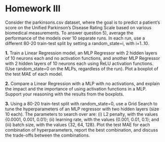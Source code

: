 # Homework III
Consider the parkinsons.csv dataset, where the goal is
to predict a patient’s score on the Unified Parkinson’s Disease Rating Scale based on various
biomedical measurements.
To answer question 5), average the performance of the models over 10 separate runs. In each
run, use a different 80-20 train-test split by setting a random_state=i, with i=1..10.

**1.** Train a Linear Regression model, an MLP Regressor with 2 hidden layers of 10
neurons each and no activation functions, and another MLP Regressor with 2 hidden
layers of 10 neurons each using ReLU activation functions. (Use random_state=0 on the
MLPs, regardless of the run). Plot a boxplot of the test MAE of each model.

**2.** Compare a Linear Regression with a MLP with no activations, and explain the impact
and the importance of using activation functions in a MLP. Support your reasoning with the
results from the boxplots.

**3.** Using a 80-20 train-test split with random_state=0, use a Grid Search to tune the
hyperparameters of an MLP regressor with two hidden layers (size 10 each). The
parameters to search over are: (i) L2 penalty, with the values {0.0001, 0.001, 0.01};
(ii) learning rate, with the values {0.001, 0.01, 0.1}; and (iii) batch size, with the
values {32, 64, 128}. Plot the test MAE for each combination of hyperparameters,
report the best combination, and discuss the trade-offs between the combinations.